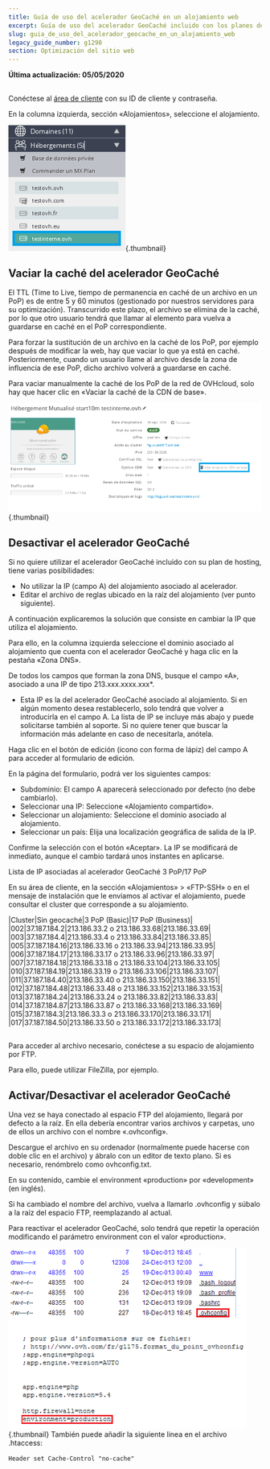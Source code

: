 ```yaml
---
title: Guía de uso del acelerador GeoCaché en un alojamiento web
excerpt: Guía de uso del acelerador GeoCaché incluido con los planes de web hosting.
slug: guia_de_uso_del_acelerador_geocache_en_un_alojamiento_web
legacy_guide_number: g1290
section: Optimización del sitio web
---
```


**Última actualización: 05/05/2020**

##
Conéctese al [área de cliente](https://www.ovh.com/auth/?action=gotomanager) con su ID de cliente y contraseña.

En la columna izquierda, sección «Alojamientos», seleccione el alojamiento.

![geocache](images/img_2904.jpg){.thumbnail}


## Vaciar la caché del acelerador GeoCaché
El TTL (Time to Live, tiempo de permanencia en caché de un archivo en un PoP) es de entre 5 y 60 minutos (gestionado por nuestros servidores para su optimización). Transcurrido este plazo, el archivo se elimina de la caché, por lo que otro usuario tendrá que llamar al elemento para vuelva a guardarse en caché en el PoP correspondiente.

Para forzar la sustitución de un archivo en la caché de los PoP, por ejemplo después de modificar la web, hay que vaciar lo que ya está en caché. Posteriormente, cuando un usuario llame al archivo desde la zona de influencia de ese PoP, dicho archivo volverá a guardarse en caché.

Para vaciar manualmente la caché de los PoP de la red de OVHcloud, solo hay que hacer clic en «Vaciar la caché de la CDN de base».

![geocache](images/img_2957.jpg){.thumbnail}


## Desactivar el acelerador GeoCaché
Si no quiere utilizar el acelerador GeoCaché incluido con su plan de hosting, tiene varias posibilidades:


- No utilizar la IP (campo A) del alojamiento asociado al acelerador.
- Editar el archivo de reglas ubicado en la raíz del alojamiento (ver punto siguiente).


A continuación explicaremos la solución que consiste en cambiar la IP que utiliza el alojamiento.

Para ello, en la columna izquierda seleccione el dominio asociado al alojamiento que cuenta con el acelerador GeoCaché y haga clic en la pestaña «Zona DNS».

De todos los campos que forman la zona DNS, busque el campo «A», asociado a una IP de tipo 213.xxx.xxxx.xxx*.

* Esta IP es la del acelerador GeoCaché asociado al alojamiento. Si en algún momento desea restablecerlo, solo tendrá que volver a introducirla en el campo A. La lista de IP se incluye más abajo y puede solicitarse también al soporte. Si no quiere tener que buscar la información más adelante en caso de necesitarla, anótela.

Haga clic en el botón de edición (icono con forma de lápiz) del campo A para acceder al formulario de edición.

En la página del formulario, podrá ver los siguientes campos:


- Subdominio: El campo A aparecerá seleccionado por defecto (no debe cambiarlo).
- Seleccionar una IP: Seleccione «Alojamiento compartido».
- Seleccionar un alojamiento: Seleccione el dominio asociado al alojamiento.
- Seleccionar un país: Elija una localización geográfica de salida de la IP.


Confirme la selección con el botón «Aceptar». La IP se modificará de inmediato, aunque el cambio tardará unos instantes en aplicarse.


Lista de IP asociadas al acelerador GeoCaché 3 PoP/17 PoP

En su área de cliente, en la sección «Alojamientos» > «FTP-SSH» o en el mensaje de instalación que le enviamos al activar el alojamiento, puede consultar el cluster que corresponde a su alojamiento.

|Cluster|Sin geocaché|3 PoP (Basic)|17 PoP (Business)|
|002|37.187.184.2|213.186.33.2 o 213.186.33.68|213.186.33.69|
|003|37.187.184.4|213.186.33.4 o 213.186.33.84|213.186.33.85|
|005|37.187.184.16|213.186.33.16 o 213.186.33.94|213.186.33.95|
|006|37.187.184.17|213.186.33.17 o 213.186.33.96|213.186.33.97|
|007|37.187.184.18|213.186.33.18 o 213.186.33.104|213.186.33.105|
|010|37.187.184.19|213.186.33.19 o 213.186.33.106|213.186.33.107|
|011|37.187.184.40|213.186.33.40 o 213.186.33.150|213.186.33.151|
|012|37.187.184.48|213.186.33.48 o 213.186.33.152|213.186.33.153|
|013|37.187.184.24|213.186.33.24 o 213.186.33.82|213.186.33.83|
|014|37.187.184.87|213.186.33.87 o 213.186.33.168|213.186.33.169|
|015|37.187.184.3|213.186.33.3 o 213.186.33.170|213.186.33.171|
|017|37.187.184.50|213.186.33.50 o 213.186.33.172|213.186.33.173|




## 
Para acceder al archivo necesario, conéctese a su espacio de alojamiento por FTP.

Para ello, puede utilizar FileZilla, por ejemplo.


## Activar/Desactivar el acelerador GeoCaché
Una vez se haya conectado al espacio FTP del alojamiento, llegará por defecto a la raíz. En ella debería encontrar varios archivos y carpetas, uno de ellos un archivo con el nombre «.ovhconfig».

Descargue el archivo en su ordenador (normalmente puede hacerse con doble clic en el archivo) y ábralo con un editor de texto plano. Si es necesario, renómbrelo como ovhconfig.txt.

En su contenido, cambie el environment «production» por «development» (en inglés).

Si ha cambiado el nombre del archivo, vuelva a llamarlo .ovhconfig y súbalo a la raíz del espacio FTP, reemplazando al actual.

Para reactivar el acelerador GeoCaché, solo tendrá que repetir la operación modificando el parámetro environment con el valor «production».

![geocache](images/img_1207.jpg){.thumbnail}
También puede añadir la siguiente linea en el archivo .htaccess: 

```
Header set Cache-Control "no-cache"
```



